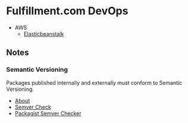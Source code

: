 # Fulfillment.com DevOps

- AWS
  - [Elasticbeanstalk](https://github.com/fulfillment/DevOps/tree/master/Elasticbeanstalk)

## Notes

### Semantic Versioning

Packages published internally and externally must conform to Semantic Versioning.

* [About](https://semver.org/)
* [Semver Check](https://jubianchi.github.io/semver-check/#/)
* [Packagist Semver Checker](https://semver.mwl.be/#)